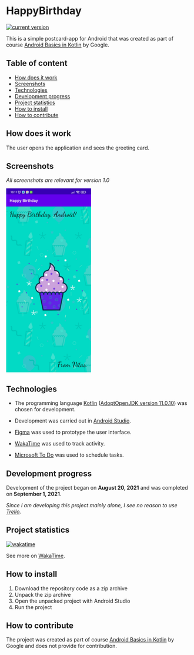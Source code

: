 # HappyBirthday

[![current version](https://img.shields.io/badge/current_version-1.0-green)](#)

This is a simple postcard-app for Android that was created as part of course [Android Basics in Kotlin](https://developer.android.com/courses/android-basics-kotlin/course) by Google.

## Table of content

- [How does it work](#How-does-it-work)
- [Screenshots](#Screenshots)
- [Technologies](#Technologies)
- [Development progress](#Development-progress)
- [Project statistics](#Project-statistics)
- [How to install](#How-to-install)
- [How to contribute](#How-to-contribute)

## How does it work

The user opens the application and sees the greeting card.

## Screenshots

*All screenshots are relevant for version 1.0*

<img src="screenshots/screenshot_main.png" alt="screenshot_main" style="width:231px;height:500px;">

## Technologies

- The programming language [Kotlin](https://wakatime.com/@VitasSalvantes/projects/fraabfodvj) ([AdoptOpenJDK version 11.0.10](https://adoptopenjdk.net/)) was chosen for development.

- Development was carried out in [Android Studio](https://developer.android.com/studio/).

- [Figma](https://www.figma.com/) was used to prototype the user interface.

- [WakaTime](https://wakatime.com/) was used to track activity.

- [Microsoft To Do](https://todo.microsoft.com/tasks/) was used to schedule tasks.

## Development progress

Development of the project began on **August 20, 2021** and was completed on **September 1, 2021**.

*Since I am developing this project mainly alone, I see no reason to use [Trello](https://trello.com/).*

## Project statistics

[![wakatime](https://wakatime.com/badge/github/VitasSalvantes/HappyBirthday.svg)](https://wakatime.com/badge/github/VitasSalvantes/HappyBirthday)

See more
on [WakaTime](https://wakatime.com/@VitasSalvantes/projects/fraabfodvj).

## How to install

1. Download the repository code as a zip archive
2. Unpack the zip archive
3. Open the unpacked project with Android Studio
4. Run the project

## How to contribute

The project was created as part of course [Android Basics in Kotlin](https://developer.android.com/courses/android-basics-kotlin/course) by Google and does not provide for contribution.
